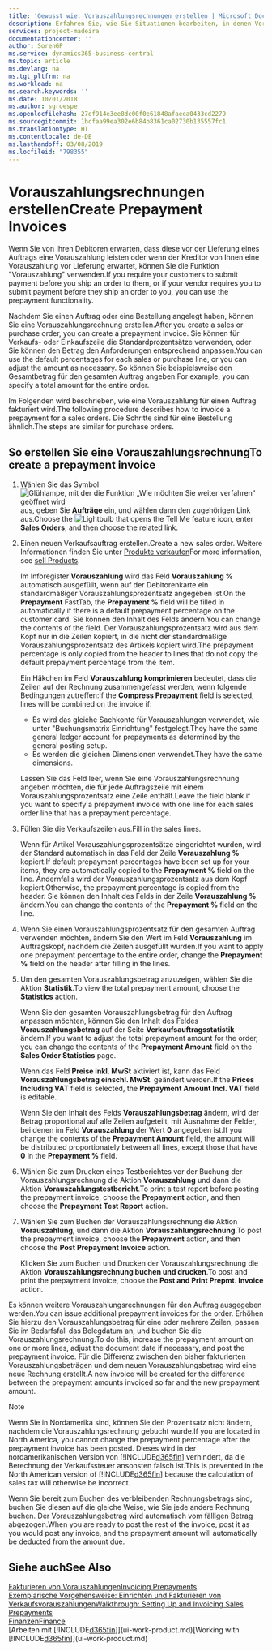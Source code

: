 ```yaml
---
title: 'Gewusst wie: Vorauszahlungsrechnungen erstellen | Microsoft Docs'
description: Erfahren Sie, wie Sie Situationen bearbeiten, in denen Vorauszahlung gefordert wird, oder Ihr Kreditor dies fordert.
services: project-madeira
documentationcenter: ''
author: SorenGP
ms.service: dynamics365-business-central
ms.topic: article
ms.devlang: na
ms.tgt_pltfrm: na
ms.workload: na
ms.search.keywords: ''
ms.date: 10/01/2018
ms.author: sgroespe
ms.openlocfilehash: 27ef914e3ee8dc00f0e61848afaeea0433cd2279
ms.sourcegitcommit: 1bcfaa99ea302e6b84b8361ca02730b135557fc1
ms.translationtype: HT
ms.contentlocale: de-DE
ms.lasthandoff: 03/08/2019
ms.locfileid: "798355"
---
```

# <a name="create-prepayment-invoices"></a><span data-ttu-id="99a24-103">Vorauszahlungsrechnungen erstellen</span><span class="sxs-lookup"><span data-stu-id="99a24-103">Create Prepayment Invoices</span></span>
<span data-ttu-id="99a24-104">Wenn Sie von Ihren Debitoren erwarten, dass diese vor der Lieferung eines Auftrags eine Vorauszahlung leisten oder wenn der Kreditor von Ihnen eine Vorauszahlung vor Lieferung erwartet, können Sie die Funktion "Vorauszahlung" verwenden.</span><span class="sxs-lookup"><span data-stu-id="99a24-104">If you require your customers to submit payment before you ship an order to them, or if your vendor requires you to submit payment before they ship an order to you, you can use the prepayment functionality.</span></span>  

<span data-ttu-id="99a24-105">Nachdem Sie einen Auftrag oder eine Bestellung angelegt haben, können Sie eine Vorauszahlungsrechnung erstellen.</span><span class="sxs-lookup"><span data-stu-id="99a24-105">After you create a sales or purchase order, you can create a prepayment invoice.</span></span> <span data-ttu-id="99a24-106">Sie können für Verkaufs- oder Einkaufszeile die Standardprozentsätze verwenden, oder Sie können den Betrag den Anforderungen entsprechend anpassen.</span><span class="sxs-lookup"><span data-stu-id="99a24-106">You can use the default percentages for each sales or purchase line, or you can adjust the amount as necessary.</span></span> <span data-ttu-id="99a24-107">So können Sie beispielsweise den Gesamtbetrag für den gesamten Auftrag angeben.</span><span class="sxs-lookup"><span data-stu-id="99a24-107">For example, you can specify a total amount for the entire order.</span></span>  

<span data-ttu-id="99a24-108">Im Folgenden wird beschrieben, wie eine Vorauszahlung für einen Auftrag fakturiert wird.</span><span class="sxs-lookup"><span data-stu-id="99a24-108">The following procedure describes how to invoice a prepayment for a sales orders.</span></span> <span data-ttu-id="99a24-109">Die Schritte sind für eine Bestellung ähnlich.</span><span class="sxs-lookup"><span data-stu-id="99a24-109">The steps are similar for purchase orders.</span></span>  

## <a name="to-create-a-prepayment-invoice"></a><span data-ttu-id="99a24-110">So erstellen Sie eine Vorauszahlungsrechnung</span><span class="sxs-lookup"><span data-stu-id="99a24-110">To create a prepayment invoice</span></span>  
1. <span data-ttu-id="99a24-111">Wählen Sie das Symbol ![Glühlampe, mit der die Funktion „Wie möchten Sie weiter verfahren“ geöffnet wird](media/ui-search/search_small.png "Wie möchten Sie weiter verfahren?") aus, geben Sie **Aufträge** ein, und wählen dann den zugehörigen Link aus.</span><span class="sxs-lookup"><span data-stu-id="99a24-111">Choose the ![Lightbulb that opens the Tell Me feature](media/ui-search/search_small.png "Tell me what you want to do") icon, enter **Sales Orders**, and then choose the related link.</span></span>  
2. <span data-ttu-id="99a24-112">Einen neuen Verkaufsauftrag erstellen.</span><span class="sxs-lookup"><span data-stu-id="99a24-112">Create a new sales order.</span></span> <span data-ttu-id="99a24-113">Weitere Informationen finden Sie unter [Produkte verkaufen](sales-how-sell-products.md)</span><span class="sxs-lookup"><span data-stu-id="99a24-113">For more information, see [sell Products](sales-how-sell-products.md).</span></span>  

    <span data-ttu-id="99a24-114">Im Inforegister **Vorauszahlung** wird das Feld **Vorauszahlung %** automatisch ausgefüllt, wenn auf der Debitorenkarte ein standardmäßiger Vorauszahlungsprozentsatz angegeben ist.</span><span class="sxs-lookup"><span data-stu-id="99a24-114">On the **Prepayment** FastTab, the **Prepayment %** field will be filled in automatically if there is a default prepayment percentage on the customer card.</span></span> <span data-ttu-id="99a24-115">Sie können den Inhalt des Felds ändern.</span><span class="sxs-lookup"><span data-stu-id="99a24-115">You can change the contents of the field.</span></span> <span data-ttu-id="99a24-116">Der Vorauszahlungsprozentsatz wird aus dem Kopf nur in die Zeilen kopiert, in die nicht der standardmäßige Vorauszahlungsprozentsatz des Artikels kopiert wird.</span><span class="sxs-lookup"><span data-stu-id="99a24-116">The prepayment percentage is only copied from the header to lines that do not copy the default prepayment percentage from the item.</span></span>  

    <span data-ttu-id="99a24-117">Ein Häkchen im Feld **Vorauszahlung komprimieren** bedeutet, dass die Zeilen auf der Rechnung zusammengefasst werden, wenn folgende Bedingungen zutreffen:</span><span class="sxs-lookup"><span data-stu-id="99a24-117">If the **Compress Prepayment** field is selected, lines will be combined on the invoice if:</span></span>  
    - <span data-ttu-id="99a24-118">Es wird das gleiche Sachkonto für Vorauszahlungen verwendet, wie unter "Buchungsmatrix Einrichtung" festgelegt.</span><span class="sxs-lookup"><span data-stu-id="99a24-118">They have the same general ledger account for prepayments as determined by the general posting setup.</span></span>  
    - <span data-ttu-id="99a24-119">Es werden die gleichen Dimensionen verwendet.</span><span class="sxs-lookup"><span data-stu-id="99a24-119">They have the same dimensions.</span></span>  

    <span data-ttu-id="99a24-120">Lassen Sie das Feld leer, wenn Sie eine Vorauszahlungsrechnung angeben möchten, die für jede Auftragszeile mit einem Vorauszahlungsprozentsatz eine Zeile enthält.</span><span class="sxs-lookup"><span data-stu-id="99a24-120">Leave the field blank if you want to specify a prepayment invoice with one line for each sales order line that has a prepayment percentage.</span></span>  

3. <span data-ttu-id="99a24-121">Füllen Sie die Verkaufszeilen aus.</span><span class="sxs-lookup"><span data-stu-id="99a24-121">Fill in the sales lines.</span></span>  

    <span data-ttu-id="99a24-122">Wenn für Artikel Vorauszahlungsprozentsätze eingerichtet wurden, wird der Standard automatisch in das Feld  der Zeile **Vorauszahlung %** kopiert.</span><span class="sxs-lookup"><span data-stu-id="99a24-122">If default prepayment percentages have been set up for your items, they are automatically copied to the **Prepayment %** field on the line.</span></span> <span data-ttu-id="99a24-123">Andernfalls wird der Vorauszahlungsprozentsatz aus dem Kopf kopiert.</span><span class="sxs-lookup"><span data-stu-id="99a24-123">Otherwise, the prepayment percentage is copied from the header.</span></span> <span data-ttu-id="99a24-124">Sie können den Inhalt des Felds  in der Zeile **Vorauszahlung %** ändern.</span><span class="sxs-lookup"><span data-stu-id="99a24-124">You can change the contents of the **Prepayment %** field on the line.</span></span>  
4. <span data-ttu-id="99a24-125">Wenn Sie einen Vorauszahlungsprozentsatz für den gesamten Auftrag verwenden möchten, ändern Sie den Wert im Feld **Vorauszahlung** im Auftragskopf, nachdem die Zeilen ausgefüllt wurden.</span><span class="sxs-lookup"><span data-stu-id="99a24-125">If you want to apply one prepayment percentage to the entire order, change the **Prepayment %** field on the header after filling in the lines.</span></span>  
5. <span data-ttu-id="99a24-126">Um den gesamten Vorauszahlungsbetrag anzuzeigen, wählen Sie die Aktion **Statistik**.</span><span class="sxs-lookup"><span data-stu-id="99a24-126">To view the total prepayment amount, choose the **Statistics** action.</span></span>

    <span data-ttu-id="99a24-127">Wenn Sie den gesamten Vorauszahlungsbetrag für den Auftrag anpassen möchten, können Sie den Inhalt des Feldes **Vorauszahlungsbetrag** auf der Seite **Verkaufsauftragsstatistik** ändern.</span><span class="sxs-lookup"><span data-stu-id="99a24-127">If you want to adjust the total prepayment amount for the order, you can change the contents of the **Prepayment Amount** field on the **Sales Order Statistics** page.</span></span>  

    <span data-ttu-id="99a24-128">Wenn das Feld **Preise inkl. MwSt** aktiviert ist, kann das Feld **Vorauszahlungsbetrag einschl. MwSt**. geändert werden.</span><span class="sxs-lookup"><span data-stu-id="99a24-128">If the **Prices Including VAT** field is selected, the **Prepayment Amount Incl. VAT** field is editable.</span></span>  

    <span data-ttu-id="99a24-129">Wenn Sie den Inhalt des Felds **Vorauszahlungsbetrag** ändern, wird der Betrag proportional auf alle Zeilen aufgeteilt, mit Ausnahme der Felder, bei denen im Feld **Vorauszahlung** der Wert **0** angegeben ist.</span><span class="sxs-lookup"><span data-stu-id="99a24-129">If you change the contents of the **Prepayment Amount** field, the amount will be distributed proportionately between all lines, except those that have **0** in the **Prepayment %** field.</span></span>  
6. <span data-ttu-id="99a24-130">Wählen Sie zum Drucken eines Testberichtes vor der Buchung der Vorauszahlungsrechnung die Aktion **Vorauszahlung** und dann die Aktion **Vorauszahlungstestbericht**.</span><span class="sxs-lookup"><span data-stu-id="99a24-130">To print a test report before posting the prepayment invoice, choose the **Prepayment** action, and then choose the **Prepayment Test Report** action.</span></span>  
7. <span data-ttu-id="99a24-131">Wählen Sie zum Buchen der Vorauszahlungsrechnung die Aktion **Vorauszahlung**, und dann die Aktion **Vorauszahlungsrechnung**.</span><span class="sxs-lookup"><span data-stu-id="99a24-131">To post the prepayment invoice, choose the **Prepayment** action, and then choose the **Post Prepayment Invoice** action.</span></span>  

    <span data-ttu-id="99a24-132">Klicken Sie zum Buchen und Drucken der Vorauszahlungsrechnung die Aktion **Vorauszahlungsrechnung buchen und drucken**.</span><span class="sxs-lookup"><span data-stu-id="99a24-132">To post and print the prepayment invoice, choose the **Post and Print Prepmt. Invoice** action.</span></span>  

<span data-ttu-id="99a24-133">Es können weitere Vorauszahlungsrechnungen für den Auftrag ausgegeben werden.</span><span class="sxs-lookup"><span data-stu-id="99a24-133">You can issue additional prepayment invoices for the order.</span></span> <span data-ttu-id="99a24-134">Erhöhen Sie hierzu den Vorauszahlungsbetrag für eine oder mehrere Zeilen, passen Sie im Bedarfsfall das Belegdatum an, und buchen Sie die Vorauszahlungsrechnung.</span><span class="sxs-lookup"><span data-stu-id="99a24-134">To do this, increase the prepayment amount on one or more lines, adjust the document date if necessary, and post the prepayment invoice.</span></span> <span data-ttu-id="99a24-135">Für die Differenz zwischen den bisher fakturierten Vorauszahlungsbeträgen und dem neuen Vorauszahlungsbetrag wird eine neue Rechnung erstellt.</span><span class="sxs-lookup"><span data-stu-id="99a24-135">A new invoice will be created for the difference between the prepayment amounts invoiced so far and the new prepayment amount.</span></span>  

> [!NOTE]  
>  <span data-ttu-id="99a24-136">Wenn Sie in Nordamerika sind, können Sie den Prozentsatz nicht ändern, nachdem die Vorauszahlungsrechnung gebucht wurde.</span><span class="sxs-lookup"><span data-stu-id="99a24-136">If you are located in North America, you cannot change the prepayment percentage after the prepayment invoice has been posted.</span></span> <span data-ttu-id="99a24-137">Dieses wird in der nordamerikanischen Version von [!INCLUDE[d365fin](includes/d365fin_md.md)] verhindert, da die Berechnung der Verkaufssteuer ansonsten falsch ist.</span><span class="sxs-lookup"><span data-stu-id="99a24-137">This is prevented in the North American version of [!INCLUDE[d365fin](includes/d365fin_md.md)] because the calculation of sales tax will otherwise be incorrect.</span></span>  

 <span data-ttu-id="99a24-138">Wenn Sie bereit zum Buchen des verbleibenden Rechnungsbetrags sind, buchen Sie diesen auf die gleiche Weise, wie Sie jede andere Rechnung buchen. Der Vorauszahlungsbetrag wird automatisch vom fälligen Betrag abgezogen.</span><span class="sxs-lookup"><span data-stu-id="99a24-138">When you are ready to post the rest of the invoice, post it as you would post any invoice, and the prepayment amount will automatically be deducted from the amount due.</span></span>  

## <a name="see-also"></a><span data-ttu-id="99a24-139">Siehe auch</span><span class="sxs-lookup"><span data-stu-id="99a24-139">See Also</span></span>  
[<span data-ttu-id="99a24-140">Fakturieren von Vorauszahlungen</span><span class="sxs-lookup"><span data-stu-id="99a24-140">Invoicing Prepayments</span></span>](finance-invoice-prepayments.md)  
[<span data-ttu-id="99a24-141">Exemplarische Vorgehensweise: Einrichten und Fakturieren von Verkaufsvorauszahlungen</span><span class="sxs-lookup"><span data-stu-id="99a24-141">Walkthrough: Setting Up and Invoicing Sales Prepayments</span></span>](walkthrough-setting-up-and-invoicing-sales-prepayments.md)  
[<span data-ttu-id="99a24-142">Finanzen</span><span class="sxs-lookup"><span data-stu-id="99a24-142">Finance</span></span>](finance.md)  
<span data-ttu-id="99a24-143">[Arbeiten mit [!INCLUDE[d365fin](includes/d365fin_md.md)]](ui-work-product.md)</span><span class="sxs-lookup"><span data-stu-id="99a24-143">[Working with [!INCLUDE[d365fin](includes/d365fin_md.md)]](ui-work-product.md)</span></span>
